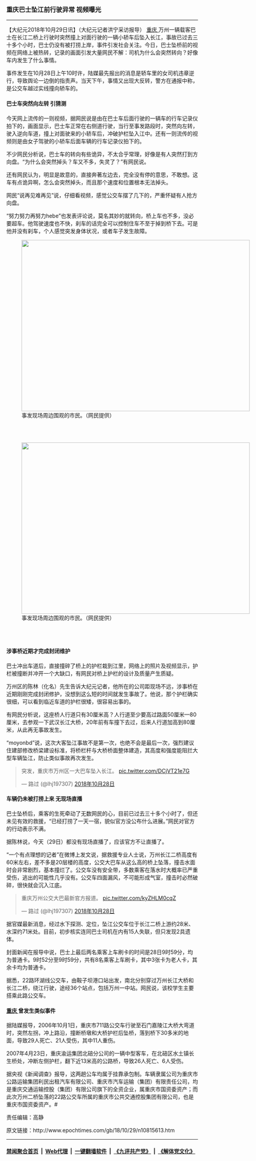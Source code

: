 ### 重庆巴士坠江前行驶异常 视频曝光
------------------------

<p>
 【大纪元2018年10月29日讯】（大纪元记者洪宁采访报导）
 <a href="http://www.epochtimes.com/gb/tag/%E9%87%8D%E5%BA%86.html">
  重庆
 </a>
 万州一辆载客巴士在长江二桥上行驶时突然撞上对面行驶的一辆小轿车后坠入长江，事故已过去三十多个小时，巴士仍没有被打捞上岸，事件引发社会关注。今日，巴士坠桥前的视频在网络上被热转，记录的画面引发大量网民不解：司机为什么会突然转向？好像车内发生了什么事情。
</p>
<p>
 事件发生在10月28日上午10时许，陆媒最先报出的消息是轿车里的女司机违章逆行，导致舆论一边倒的指责声。当天下午，事情又出现大反转，警方在通报中称，是公交车越过实线撞向轿车的。
</p>
<p>
</p>
<h4>
 巴士车突然向左转 引猜测
</h4>
<p>
 今天网上流传的一则视频，据网民说是由在巴士车后面行驶的一辆车的行车记录仪拍下的，画面显示，巴士车正常在右侧道行驶，当行至事发路段时，突然向左转，驶入逆向车道，撞上对面驶来的小轿车后，冲破护栏坠入江中。还有一则流传的视频则是由女子驾驶的小轿车后面车辆的行车记录仪拍下的。
</p>
<p>
 不少网民分析说，巴士车的转向有些诡异，不太合乎常理，好像是有人突然打到方向盘。“为什么会突然掉头？车又不多，失灵了？”有网民说。
</p>
<p>
 还有网民认为，明显是故意的，直接奔著左边去，完全没有停的意思，不敢想。这车有点诡异啊，怎么会突然掉头，而且那个速度和位置根本无法掉头。
</p>
<p>
 网民“说再见难再见”说，仔细看视频，感觉公交车摆了几下的，严重怀疑有人抢方向盘。
</p>
<p>
 “努力努力再努力hebe”也发表评论说，莫名其妙的就转向，桥上车也不多，没必要超车。他驾驶速度也不快，刹车的话完全可以控制住车不至于掉到桥下去。可是他并没有刹车，个人感觉突发身体状况，或者车子发生故障。
</p>
<figure class="wp-caption aligncenter" id="attachment_10815970" style="width: 600px">
 <img alt="" class="wp-image-10815970 size-large" height="450" src="http://i.epochtimes.com/assets/uploads/2018/10/mmexport1540812541536-600x450.jpg" width="600"/>
 <br/><figcaption class="wp-caption-text">
  事发现场周边围观的市民。（网民提供）
 </figcaption><br/>
</figure><br/>
<figure class="wp-caption aligncenter" id="attachment_10815969" style="width: 600px">
 <a href="http://i.epochtimes.com/assets/uploads/2018/10/mmexport1540812541475.jpg">
  <img alt="" class="wp-image-10815969 size-large" height="450" src="http://i.epochtimes.com/assets/uploads/2018/10/mmexport1540812541475-600x450.jpg" width="600"/>
 </a>
 <br/><figcaption class="wp-caption-text">
  事发现场周边围观的市民。（网民提供）
 </figcaption><br/>
</figure><br/>
<h4>
 涉事桥近期才完成封闭维护
</h4>
<p>
 巴士冲出车道后，直接撞碎了桥上的护栏栽到江里，网络上的照片及视频显示，护栏被撞断并冲开一个大缺口，有网民对桥上护栏的设计及质量产生质疑。
</p>
<p>
 万州区的陈林（化名）先生告诉大纪元记者，他所在的公司距现场不远，涉事桥在近期刚刚完成封闭修护，没想到这么短的时间就发生事故了。他说，那个护栏确实很细，可以看到临近车道的护栏很矮，很容易出事的。
</p>
<p>
 有网民分析说，这座桥人行道只有30厘米高？人行道至少要高过路面50厘米—80厘米，去参观一下武汉长江大桥，20年前有车撞下去过，后来人行道加高到80厘米，从此再无事故发生。
</p>
<p>
 “moyonbd”说，这次大客坠江事故不是第一次，也绝不会是最后一次，强烈建议住建部修改桥梁建设标准，将桥栏杆与大桥桥面整体建造，其高度和强度能阻拦大型车辆坠江，防止类似事故再次发生。
</p>
<blockquote class="twitter-tweet" data-lang="zh-cn">
 <p dir="ltr" lang="zh">
  突发，重庆市万州区一大巴车坠入长江。
  <a href="https://t.co/DCjVT21e7G">
   pic.twitter.com/DCjVT21e7G
  </a>
 </p>
 <p>
  — 路过 (@lhj197307)
  <a href="https://twitter.com/lhj197307/status/1056392828962562048?ref_src=twsrc%5Etfw">
   2018年10月28日
  </a>
 </p>
</blockquote>
<p>
 <h4>
  车辆仍未被打捞上来 无现场直播
 </h4>
 <p>
  巴士坠桥后，乘客的生死牵动了无数网民的心，目前已过去三十多个小时了，但还未见有效的救援，“已经打捞了一天一宿，貌似官方没公布什么进展。”网民对官方的行动表示不满。
 </p>
 <p>
  据陈林说，今天（29日）都没有现场直播了，应该官方不让直播了。
 </p>
 <p>
  “一个有点理想的记者”在微博上发文说，据救援专业人士说，万州长江二桥高度有60米左右，差不多是20层楼的高度，公交大巴车从这么高的桥上坠落，撞击水面时会非常剧烈，基本撞烂了。公交车没有安全带，多数乘客在落水时大概率已严重受伤，逃出的可能性几乎没有。公交车四面漏风，不可能形成气室，撞击时必然破碎，很快就会沉入江底。
 </p>
</p>
<blockquote class="twitter-tweet" data-lang="zh-cn">
 <p dir="ltr" lang="zh">
  重庆万州公交大巴最新官方报道。
  <a href="https://t.co/kyZHLM0cqZ">
   pic.twitter.com/kyZHLM0cqZ
  </a>
 </p>
 <p>
  — 路过 (@lhj197307)
  <a href="https://twitter.com/lhj197307/status/1056520145005203457?ref_src=twsrc%5Etfw">
   2018年10月28日
  </a>
 </p>
</blockquote>
<p>
 <p>
  据官媒最新消息，经过水下探测、定位，坠江公交车位于长江二桥上游约28米、水深约71米处。目前，初步核实连同巴士司机在内有15人失联，但只发现2具遗体。
 </p>
 <p>
  封面新闻在报导中说，巴士上最后两名乘客上车刷卡的时间是28日9时59分，均为普通卡。9时52分至9时59分，共有8名乘客上车刷卡，其中3张卡为老人卡，其余卡均为普通卡。
 </p>
 <p>
  据悉，22路环湖线公交车，由鞍子坝港口站出发，南北分别穿过万州长江大桥和长江二桥，绕江行驶，途经36个站点，包括万州一中站。网民说，该校学生主要搭乘此路公交车。
 </p>
 <h4>
  <a href="http://www.epochtimes.com/gb/tag/%E9%87%8D%E5%BA%86.html">
   重庆
  </a>
  曾发生类似事件
 </h4>
 <p>
  据陆媒报导，2006年10月1日，重庆市711路公交车行驶至石门嘉陵江大桥大弯道时，突然左拐，冲上路沿，撞断桥墩和大桥护栏后坠桥，落到桥下30多米的地面，导致29人死亡、21人受伤，其中11人重伤。
 </p>
 <p>
  2007年4月23日，重庆渝运集团北碚分公司的一辆中型客车，在北碚区水土镇长生桥处，冲断左侧护栏，翻下近13米高的公路桥，导致26人死亡、6人受伤。
 </p>
 <p>
  据央视《新闻调查》报导，这两趟公车均属于挂靠承包制。车辆隶属公司为重庆市公路运输集团利民出租汽车有限公司、重庆市汽车运输（集团）有限责任公司，均是重庆交通运输控股（集团）有限公司旗下的全资企业，属重庆市国资委资产；而此次万州二桥坠落的22路公交车所属的重庆市公共交通控股集团有限公司，也是重庆市国资委资产。#
 </p>
 <p>
  责任编辑：高静
 </p>
</p>
原文链接：http://www.epochtimes.com/gb/18/10/29/n10815613.htm


------------------------
#### [禁闻聚合首页](https://github.com/gfw-breaker/banned-news/blob/master/README.md) &nbsp;|&nbsp; [Web代理](https://github.com/gfw-breaker/open-proxy/blob/master/README.md) &nbsp;|&nbsp; [一键翻墙软件](https://github.com/gfw-breaker/nogfw/blob/master/README.md) &nbsp;|&nbsp; [《九评共产党》](https://github.com/gfw-breaker/9ping.md/blob/master/README.md#九评之一评共产党是什么) &nbsp;|&nbsp; [《解体党文化》](https://github.com/gfw-breaker/jtdwh.md/blob/master/README.md#绪论)